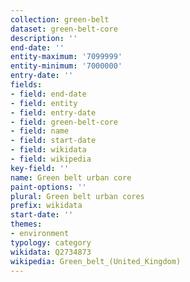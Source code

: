```yaml
---
collection: green-belt
dataset: green-belt-core
description: ''
end-date: ''
entity-maximum: '7099999'
entity-minimum: '7000000'
entry-date: ''
fields:
- field: end-date
- field: entity
- field: entry-date
- field: green-belt-core
- field: name
- field: start-date
- field: wikidata
- field: wikipedia
key-field: ''
name: Green belt urban core
paint-options: ''
plural: Green belt urban cores
prefix: wikidata
start-date: ''
themes:
- environment
typology: category
wikidata: Q2734873
wikipedia: Green_belt_(United_Kingdom)
---
```

